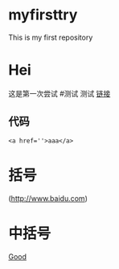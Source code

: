 # myfirsttry
This is my first repository
# Hei
这是第一次尝试
#测试
测试
<a href="http://www.baidu.com">链接</a>
## 代码
```
<a href=''>aaa</a>
```
# 括号
(http://www.baidu.com)
# 中括号
[Good](http://www.baidu.cm)
